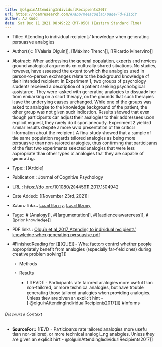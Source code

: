 ```yaml
---
title: @olguinAttendingIndividualRecipients2017
url: https://roamresearch.com/#/app/megacoglab/page/Fd-FIiSCY
author: AJ Rudd
date: Sat Dec 11 2021 08:49:22 GMT-0500 (Eastern Standard Time)
---
```


- Title:: Attending to individual recipients’ knowledge when generating persuasive analogies
- Author(s):: [[Valeria Olguín]], [[Máximo Trench]], [[Ricardo Minervino]]
- Abstract:: When addressing the general population, experts and novices ground analogical arguments on culturally shared situations. No studies, however, have assessed the extent to which the analogies used in person-to-person exchanges relate to the background knowledge of their intended recipient. In Experiment 1, two groups of psychology students received a description of a patient seeking psychological assistance. They were tasked with generating analogies to dissuade her from embarking on a short therapy, on the grounds that such therapies leave the underlying causes unchanged. While one of the groups was asked to analogise to the knowledge background of the patient, the other group was not given such indication. Results showed that even though participants can adjust their analogies to their addressees upon explicit request, they rarely do it spontaneously. Experiment 2 yielded similar results despite a more vivid presentation of the critical information about the recipient. A final study showed that a sample of the same population regards tailored analogies as being more persuasive than non-tailored analogies, thus confirming that participants of the first two experiments selected analogies that were less appropriate than other types of analogies that they are capable of generating.
- Type:: [[Article]]
- Publication:: Journal of Cognitive Psychology
- URL : https://doi.org/10.1080/20445911.2017.1304942
- Date Added:: [[November 23rd, 2021]]
- Zotero links:: [Local library](zotero://select/groups/2451508/items/R8REL9EJ), [Local library](https://www.zotero.org/groups/2451508/items/R8REL9EJ)
- Tags:: #[[Analogy]], #[[argumentation]], #[[audience awareness]], #[[prior knowledge]]
- PDF links : [Olguín et al_2017_Attending to individual recipients’ knowledge when generating persuasive.pdf](zotero://open-pdf/groups/2451508/items/C6NI2C8X)
- #FinishedReading for [[[[QUE]] - What factors control whether people appropriately benefit from analogies (especially far-field ones) during creative problem solving?]]

    - Methods

    - Results

        - [[[[EVD]] - Participants rate tailored analogies more useful than non-tailored, or more technical analogies, but have trouble generating those tailored analogies when providing analogies. Unless they are given an explicit hint - [[@olguinAttendingIndividualRecipients2017]]]] #Informs

###### Discourse Context

- **SourceFor::** [[EVD - Participants rate tailored analogies more useful than non-tailored, or more technical analogi...ng analogies. Unless they are given an explicit hint - @olguinAttendingIndividualRecipients2017]]
